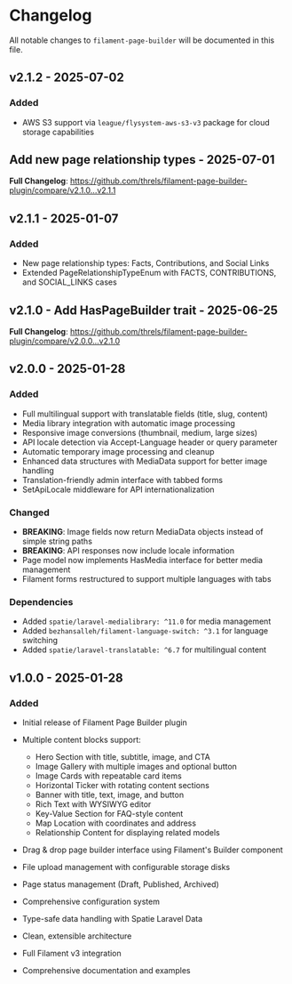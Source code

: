 # Changelog

All notable changes to `filament-page-builder` will be documented in this file.

## v2.1.2 - 2025-07-02

### Added
- AWS S3 support via `league/flysystem-aws-s3-v3` package for cloud storage capabilities

##  Add new page relationship types - 2025-07-01

**Full Changelog**: https://github.com/threls/filament-page-builder-plugin/compare/v2.1.0...v2.1.1

## v2.1.1 - 2025-01-07

### Added

- New page relationship types: Facts, Contributions, and Social Links
- Extended PageRelationshipTypeEnum with FACTS, CONTRIBUTIONS, and SOCIAL_LINKS cases

## v2.1.0 - Add HasPageBuilder trait - 2025-06-25

**Full Changelog**: https://github.com/threls/filament-page-builder-plugin/compare/v2.0.0...v2.1.0

## v2.0.0 - 2025-01-28

### Added

- Full multilingual support with translatable fields (title, slug, content)
- Media library integration with automatic image processing
- Responsive image conversions (thumbnail, medium, large sizes)
- API locale detection via Accept-Language header or query parameter
- Automatic temporary image processing and cleanup
- Enhanced data structures with MediaData support for better image handling
- Translation-friendly admin interface with tabbed forms
- SetApiLocale middleware for API internationalization

### Changed

- **BREAKING**: Image fields now return MediaData objects instead of simple string paths
- **BREAKING**: API responses now include locale information
- Page model now implements HasMedia interface for better media management
- Filament forms restructured to support multiple languages with tabs

### Dependencies

- Added `spatie/laravel-medialibrary: ^11.0` for media management
- Added `bezhansalleh/filament-language-switch: ^3.1` for language switching
- Added `spatie/laravel-translatable: ^6.7` for multilingual content

## v1.0.0 - 2025-01-28

### Added

- Initial release of Filament Page Builder plugin
  
- Multiple content blocks support:
  
  - Hero Section with title, subtitle, image, and CTA
  - Image Gallery with multiple images and optional button
  - Image Cards with repeatable card items
  - Horizontal Ticker with rotating content sections
  - Banner with title, text, image, and button
  - Rich Text with WYSIWYG editor
  - Key-Value Section for FAQ-style content
  - Map Location with coordinates and address
  - Relationship Content for displaying related models
  
- Drag & drop page builder interface using Filament's Builder component
  
- File upload management with configurable storage disks
  
- Page status management (Draft, Published, Archived)
  
- Comprehensive configuration system
  
- Type-safe data handling with Spatie Laravel Data
  
- Clean, extensible architecture
  
- Full Filament v3 integration
  
- Comprehensive documentation and examples
  
